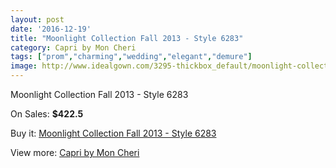 ```yaml
---
layout: post
date: '2016-12-19'
title: "Moonlight Collection Fall 2013 - Style 6283"
category: Capri by Mon Cheri
tags: ["prom","charming","wedding","elegant","demure"]
image: http://www.idealgown.com/3295-thickbox_default/moonlight-collection-fall-2013-style-6283.jpg
---
```

Moonlight Collection Fall 2013 - Style 6283

On Sales: **$422.5**
<a href="https://www.idealgown.com/en/capri-by-mon-cheri/1576-moonlight-collection-fall-2013-style-6283.html"><amp-img layout="responsive" width="600" height="600" src="//www.idealgown.com/3295-thickbox_default/moonlight-collection-fall-2013-style-6283.jpg" alt="Moonlight Collection Fall 2013 - Style 6283 0" /></a>
<a href="https://www.idealgown.com/en/capri-by-mon-cheri/1576-moonlight-collection-fall-2013-style-6283.html"><amp-img layout="responsive" width="600" height="600" src="//www.idealgown.com/3296-thickbox_default/moonlight-collection-fall-2013-style-6283.jpg" alt="Moonlight Collection Fall 2013 - Style 6283 1" /></a>

Buy it: [Moonlight Collection Fall 2013 - Style 6283](https://www.idealgown.com/en/capri-by-mon-cheri/1576-moonlight-collection-fall-2013-style-6283.html "Moonlight Collection Fall 2013 - Style 6283")

View more: [Capri by Mon Cheri](https://www.idealgown.com/en/24-capri-by-mon-cheri "Capri by Mon Cheri")